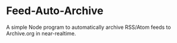 # Feed-Auto-Archive
A simple Node program to automatically archive RSS/Atom feeds to Archive.org in near-realtime.
